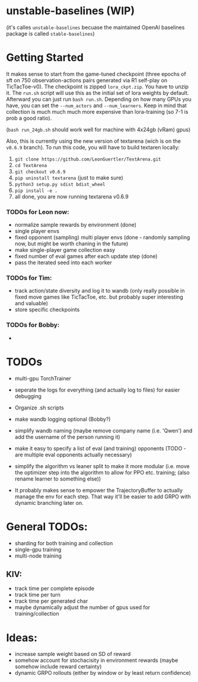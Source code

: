 # unstable-baselines (WIP)
(it's calles `unstable-baselines` becuase the maintained OpenAI baselines package is called `stable-baselines`)


# Getting Started
It makes sense to start from the game-tuned checkpoint (three epochs of sft on 750 observation-actions pairs generated via R1 self-play on TicTacToe-v0). 
The checkpoint is zipped `lora_ckpt.zip`. You have to unzip it. The `run.sh` script will use this as the initial set of lora weights by default. 
Afterward you can just run `bash run.sh`. Depending on how many GPUs you have, you can set the `--num_actors` and `--num_learners`. Keep in mind that collection is much much much more expensive than lora-training (so 7-1 is prob a good ratio).

(`bash run_24gb.sh` should work well for machine with 4x24gb (vRam) gpus)

Also, this is currently using the new version of textarena (wich is on the `v0.6.9` branch). To run this code, you will have to build textaren locally:
1. `git clone https://github.com/LeonGuertler/TextArena.git`
2. `cd TextArena`
3. `git checkout v0.6.9`
4. `pip uninstall textarena` (just to make sure)
5. `python3 setup.py sdist bdist_wheel`
6. `pip install -e .`
7. all done, you are now running textarena v0.6.9 


### TODOs for Leon now:
- normalize sample rewards by environment (done)
- single player envs 
- fixed opponent (sampling) multi player envs (done - randomly sampling now, but might be worth chaning in the future)
- make single-player game collection easy
- fixed number of eval games after each update step (done)
- pass the iterated seed into each worker



### TODOs for Tim:
- track action/state diversity and log it to wandb (only really possible in fixed move games like TicTacToe, etc. but probably super interesting and valuable)
- store specific checkpoints


### TODOs for Bobby:
- 


# TODOs
- multi-gpu TorchTrainer
- seperate the logs for everything (and actually log to files) for easier debugging
- Organize .sh scripts

- make wandb logging optional (Bobby?)
- simplify wandb naming (maybe remove company name (i.e. 'Qwen') and add the username of the person running it)
- make it easy to specify a list of eval (and training) opponents (TODO - are multiple eval opponents actually necessary)


- simplify the algorithm vs leaner split to make it more modular (i.e. move the optimizer step into the algorithm to allow for PPO etc. training; (also rename learner to something else))
- It probably makes sense to empower the TrajectoryBuffer to actually manage the env for each step. That way it'll be easier to add GRPO with dynamic branching later on.



# General TODOs:
- sharding for both training and collection
- single-gpu training
- multi-node training


## KIV:
- track time per complete episode
- track time per turn
- track time per generated char
- maybe dynamically adjust the number of gpus used for training/collection



# Ideas:
- increase sample weight based on SD of reward 
- somehow account for stochacisity in environment rewards (maybe somehow include reward certainty)
- dynamic GRPO rollouts (either by window or by least return confidence)

